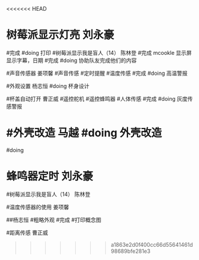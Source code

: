 <<<<<<< HEAD
# 树莓派显示灯亮  刘永豪
#完成
#doing
打印
#树莓派显示我是盲人（14）  陈林登
#完成
mcookle 显示屏显示字幕，日期
#完成
#doing
协助队友完成他们的内容

#声音传感器 姜项馨
#声音传感
#定时提醒
#温度传感
#完成
#doing
高温警报

#外观设置   杨志恒
#doing
杯身设计

#杯盖自动打开    曹正威
#遥控舵机
#遥控蜂鸣器
#人体传感
#完成
#doing
灰度传感警报

#外壳改造 马越
#doing
外壳改造
=======
#doing
##

# 蜂鸣器定时  刘永豪



#树莓派显示我是盲人（14）  陈林登



#温度传感器的使用 姜项馨



##杨志恒
#粗略外观
#完成
#打印概念图


#距离传感   曹正威
>>>>>>> a1863e2d0f400cc66d55641461d98689bfe281e3
